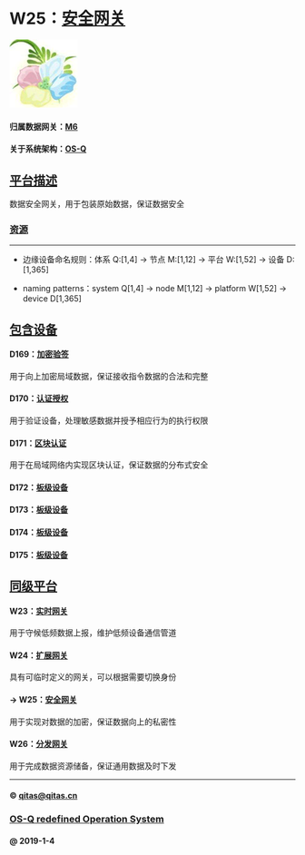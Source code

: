 ﻿# W25：[安全网关](https://github.com/OS-Q/W25)

[![sites](OS-Q/OS-Q.png)](http://www.OS-Q.com)

#### 归属数据网关：[M6](https://github.com/OS-Q/M6)

#### 关于系统架构：[OS-Q](https://github.com/OS-Q/OS-Q)

## [平台描述](https://github.com/OS-Q/W25/wiki) 

数据安全网关，用于包装原始数据，保证数据安全

### [资源](OS-Q/)

---

- 边缘设备命名规则：体系 Q:[1,4] -> 节点 M:[1,12] -> 平台 W:[1,52] -> 设备 D:[1,365]

- naming patterns：system Q[1,4] -> node M[1,12] -> platform W[1,52] -> device D[1,365]

## [包含设备](https://github.com/OS-Q/W25/wiki) 

#### D169：[加密验签](https://github.com/OS-Q/D169)

用于向上加密局域数据，保证接收指令数据的合法和完整

#### D170：[认证授权](https://github.com/OS-Q/D170)

用于验证设备，处理敏感数据并授予相应行为的执行权限

#### D171：[区块认证](https://github.com/OS-Q/D171)

用于在局域网络内实现区块认证，保证数据的分布式安全

#### D172：[板级设备](https://github.com/OS-Q/D172)



#### D173：[板级设备](https://github.com/OS-Q/D173)



#### D174：[板级设备](https://github.com/OS-Q/D174)



#### D175：[板级设备](https://github.com/OS-Q/D175)


## [同级平台](https://github.com/OS-Q/M6/wiki)

#### W23：[实时网关](https://github.com/OS-Q/W23)

用于守候低频数据上报，维护低频设备通信管道

#### W24：[扩展网关](https://github.com/OS-Q/W24)

具有可临时定义的网关，可以根据需要切换身份

#### -> W25：[安全网关](https://github.com/OS-Q/W25)

用于实现对数据的加密，保证数据向上的私密性

#### W26：[分发网关](https://github.com/OS-Q/W26)

用于完成数据资源储备，保证通用数据及时下发

---

####  © qitas@qitas.cn
###  [OS-Q redefined Operation System](http://www.OS-Q.com)
####  @ 2019-1-4

